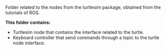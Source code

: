 Folder related to the nodes from the turtlesim package, obtained from the tutorials of ROS.

**This folder contains:**
* Turtlesim node that contains the interface related to the turtle.
* Keyboard controller that send commands through a topic to the turtle node interface.
